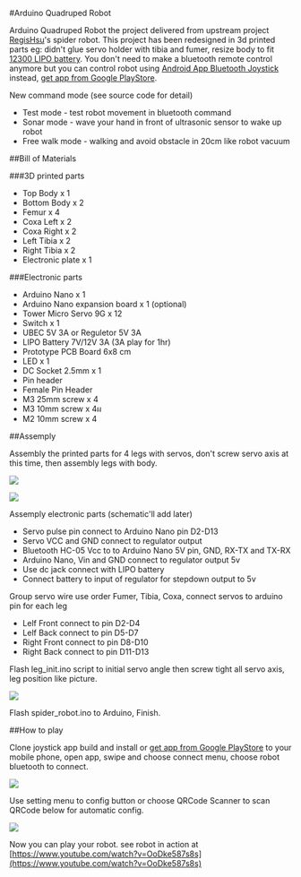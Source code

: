 #Arduino Quadruped Robot

Arduino Quadruped Robot the project delivered from upstream project [RegisHsu](http://goo.gl/H1vvwW)'s spider robot. This project has been redesigned in 3d printed parts eg: didn't glue servo holder with tibia and fumer, resize body to fit [12300 LIPO battery](http://goo.gl/VmvYhv). You don't need to make a bluetooth remote control anymore but you can control robot using [Android App Bluetooth Joystick](https://github.com/anoochit/android-robot-bt-joypad) instead, [get app from Google PlayStore](https://goo.gl/MF46JS). 

New command mode (see source code for detail)

* Test mode - test robot movement in bluetooth command
* Sonar mode - wave your hand in front of ultrasonic sensor to wake up robot
* Free walk mode - walking and avoid obstacle in 20cm like robot vacuum

##Bill of Materials

###3D printed parts

 * Top Body x 1
 * Bottom Body x 2
 * Femur x 4
 * Coxa Left x 2
 * Coxa Right x 2
 * Left Tibia x 2
 * Right Tibia x 2
 * Electronic plate x 1
 
###Electronic parts

 * Arduino Nano x 1
 * Arduino Nano expansion board x 1 (optional)
 * Tower Micro Servo 9G x 12
 * Switch x 1
 * UBEC 5V 3A or Reguletor 5V 3A
 * LIPO Battery 7V/12V 3A (3A play for 1hr)
 * Prototype PCB Board 6x8 cm
 * LED x 1
 * DC Socket 2.5mm x 1
 * Pin header
 * Female Pin Header
 * M3 25mm screw x 4
 * M3 10mm screw x 4ผ
 * M2 10mm screw x 4

##Assemply 

Assembly the printed parts for 4 legs with servos, don't screw servo axis at this time, then assembly legs with body.

![](https://lh3.googleusercontent.com/-4tBILi1vqYU/Vgt_RQe2tgI/AAAAAAAAVaw/efOxZv4JH3M/s640-Ic42/12036446_10154144146409989_5611113044391454922_n.jpg)

![](https://lh3.googleusercontent.com/-IXZaI3R5D1k/Vgt_QJF4h7I/AAAAAAAAVaw/deyxqifE9UM/s640-Ic42/11935093_10154146124574989_8970865697741230982_n.jpg)

Assemply electronic parts (schematic'll add later)

 * Servo pulse pin connect to Arduino Nano pin D2-D13
 * Servo VCC and GND connect to regulator output
 * Bluetooth HC-05 Vcc to to Arduino Nano 5V pin, GND, RX-TX and TX-RX
 * Arduino Nano, Vin and GND connect to regulator output 5v
 * Use dc jack connect with LIPO battery
 * Connect battery to input of regulator for stepdown output to 5v

Group servo wire use order Fumer, Tibia, Coxa, connect servos to arduino pin for each leg

 * Lelf Front connect to pin D2-D4
 * Lelf Back connect to pin D5-D7
 * Right Front connect to pin D8-D10
 * Right Back connect to pin D11-D13

Flash leg_init.ino script to initial servo angle then screw tight all servo axis, leg position like picture.

![](https://lh3.googleusercontent.com/-HG1EKSQT2PU/VnBCA2T4ROI/AAAAAAAAWKY/pNngD10mjrk/s640-Ic42/20151215_224251.jpg)

Flash spider_robot.ino to Arduino, Finish.

##How to play

Clone joystick app build and install or [get app from Google PlayStore](https://goo.gl/MF46JS) to your mobile phone, open app, swipe and choose connect menu, choose robot bluetooth to connect.

![](https://lh3.googleusercontent.com/-a1jGQdI0nWk/VlglODy-uKI/AAAAAAAAV_8/Ckz4pwvxymg/s640-Ic42/DFG_2015-11-27-16-37-40.png)

Use setting menu to config button or choose QRCode Scanner to scan QRCode below for automatic config.

![](https://lh3.googleusercontent.com/-e-Jw3qc6Nnc/Vl2kEDDOFII/AAAAAAAAWB8/uS01f0dblVQ/s800-Ic42/spider_qr_code_without_logo.png)

Now you can play your robot. see robot in action at [https://www.youtube.com/watch?v=OoDke587s8s](https://www.youtube.com/watch?v=OoDke587s8s)


